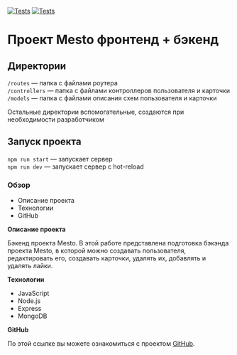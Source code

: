 [![Tests](../../actions/workflows/tests-13-sprint.yml/badge.svg)](../../actions/workflows/tests-13-sprint.yml) [![Tests](../../actions/workflows/tests-14-sprint.yml/badge.svg)](../../actions/workflows/tests-14-sprint.yml)
# Проект Mesto фронтенд + бэкенд


## Директории

`/routes` — папка с файлами роутера  
`/controllers` — папка с файлами контроллеров пользователя и карточки   
`/models` — папка с файлами описания схем пользователя и карточки  
  
Остальные директории вспомогательные, создаются при необходимости разработчиком

## Запуск проекта

`npm run start` — запускает сервер   
`npm run dev` — запускает сервер с hot-reload

### Обзор

* Описание проекта
* Технологии
* GitHub

**Описание проекта**

Бэкенд проекта Mesto.
В этой работе представлена подготовка бэкэнда проекта Mesto, в которой можно создавать пользователя, редактировать его, создавать карточки, удалять их, добавлять и удалять лайки.

**Технологии**

* JavaScript
* Node.js
* Express
* MongoDB

**GitHub**

По этой ссылке вы можете ознакомиться с проектом [GitHub](https://github.com/AlexandraKuular/express-mesto-gha.git).
